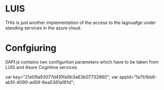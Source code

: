 # LUIS
THis is just another implementation of the access to the lagnuafge under standing services in the azure cloud.


# Confgiuring 

0API.js contains two configurtion parameters which have to be taken from LUIS and Asure Cognitive services.

var key="21e09a93077d410fa9b3a63b07732960";
var appId="fa7b1bb6-ab5f-4090-ad59-6ea5381a181d";